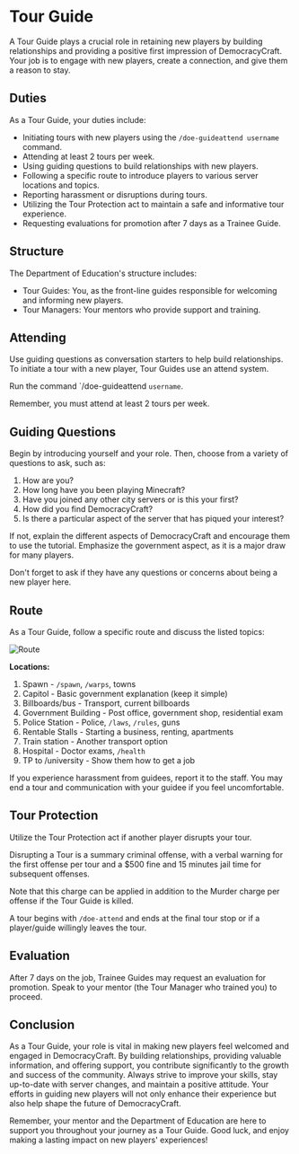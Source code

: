 # Tour Guide

A Tour Guide plays a crucial role in retaining new players by building relationships and providing a positive first impression of DemocracyCraft. Your job is to engage with new players, create a connection, and give them a reason to stay.

## Duties

As a Tour Guide, your duties include:
- Initiating tours with new players using the ``/doe-guideattend username`` command.
- Attending at least 2 tours per week.
- Using guiding questions to build relationships with new players.
- Following a specific route to introduce players to various server locations and topics.
- Reporting harassment or disruptions during tours.
- Utilizing the Tour Protection act to maintain a safe and informative tour experience.
- Requesting evaluations for promotion after 7 days as a Trainee Guide.

## Structure

The Department of Education's structure includes:
- Tour Guides: You, as the front-line guides responsible for welcoming and informing new players.
- Tour Managers: Your mentors who provide support and training.
  
## Attending

Use guiding questions as conversation starters to help build relationships. To initiate a tour with a new player, Tour Guides use an attend system.

Run the command `/doe-guideattend ``username``.

Remember, you must attend at least 2 tours per week.

## Guiding Questions

Begin by introducing yourself and your role. Then, choose from a variety of questions to ask, such as:

1. How are you?
2. How long have you been playing Minecraft?
3. Have you joined any other city servers or is this your first?
4. How did you find DemocracyCraft?
5. Is there a particular aspect of the server that has piqued your interest?

If not, explain the different aspects of DemocracyCraft and encourage them to use the tutorial. Emphasize the government aspect, as it is a major draw for many players.

Don't forget to ask if they have any questions or concerns about being a new player here.

## Route

As a Tour Guide, follow a specific route and discuss the listed topics:

![Route](https://your-image-url-here.com/route-image.png)

**Locations:**

1. Spawn - ``/spawn``, ``/warps``, towns
2. Capitol - Basic government explanation (keep it simple)
3. Billboards/bus - Transport, current billboards
4. Government Building - Post office, government shop, residential exam
5. Police Station - Police, ``/laws``, ``/rules``, guns
6. Rentable Stalls - Starting a business, renting, apartments
7. Train station - Another transport option
8. Hospital - Doctor exams, ``/health``
9. TP to /university - Show them how to get a job

If you experience harassment from guidees, report it to the staff. You may end a tour and communication with your guidee if you feel uncomfortable.

## Tour Protection

Utilize the Tour Protection act if another player disrupts your tour.

Disrupting a Tour is a summary criminal offense, with a verbal warning for the first offense per tour and a $500 fine and 15 minutes jail time for subsequent offenses.

Note that this charge can be applied in addition to the Murder charge per offense if the Tour Guide is killed.

A tour begins with ``/doe-attend`` and ends at the final tour stop or if a player/guide willingly leaves the tour.

## Evaluation

After 7 days on the job, Trainee Guides may request an evaluation for promotion. Speak to your mentor (the Tour Manager who trained you) to proceed.

## Conclusion

As a Tour Guide, your role is vital in making new players feel welcomed and engaged in DemocracyCraft. By building relationships, providing valuable information, and offering support, you contribute significantly to the growth and success of the community. Always strive to improve your skills, stay up-to-date with server changes, and maintain a positive attitude. Your efforts in guiding new players will not only enhance their experience but also help shape the future of DemocracyCraft.

Remember, your mentor and the Department of Education are here to support you throughout your journey as a Tour Guide. Good luck, and enjoy making a lasting impact on new players' experiences!
